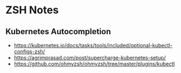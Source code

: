# ZSH Notes

## Kubernetes Autocompletion

- https://kubernetes.io/docs/tasks/tools/included/optional-kubectl-configs-zsh/
- https://agrimprasad.com/post/supercharge-kubernetes-setup/
- https://github.com/ohmyzsh/ohmyzsh/tree/master/plugins/kubectl
